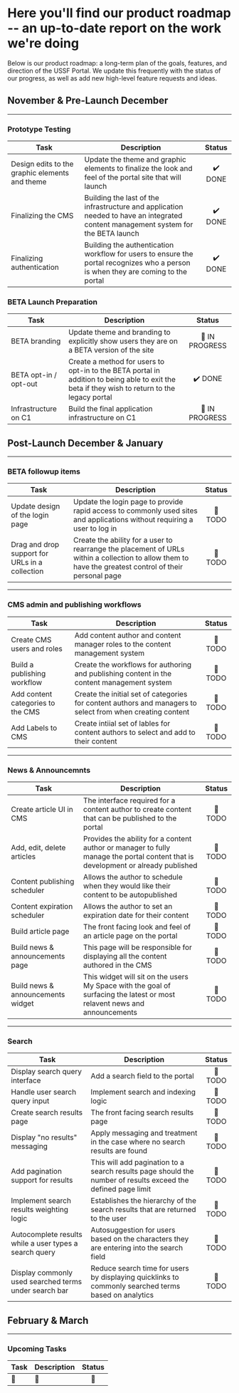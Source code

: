 # Here you'll find our product roadmap -- an up-to-date report on the work we're doing

Below is our product roadmap: a long-term plan of the goals, features, and direction of the USSF Portal. We update this frequently with the status of our progress, as well as add new high-level feature requests and ideas.

## November & Pre-Launch December

____________________________________________________

### Prototype Testing

| Task  | Description | Status |
| ------ | ------ | :------: |
| Design edits to the graphic elements and theme | Update the theme and graphic elements to finalize the look and feel of the portal site that will launch | :heavy_check_mark: DONE |
| Finalizing the CMS | Building the last of the infrastructure and application needed to have an integrated content management system for the BETA launch | :heavy_check_mark: DONE |
| Finalizing authentication | Building the authentication workflow for users to ensure the portal recognizes who a person is when they are coming to the portal | :heavy_check_mark: DONE |

### BETA Launch Preparation

| Task  | Description | Status |
| ------ | ------ | :------: |
| BETA branding | Update theme and branding to explicitly show users they are on a BETA version of the site | :rocket: IN PROGRESS |
| BETA opt-in / opt-out | Create a method for users to opt-in to the BETA portal in addition to being able to exit the beta if they wish to return to the legacy portal | :heavy_check_mark: DONE |
| Infrastructure on C1 | Build the final application infrastructure on C1 | :rocket: IN PROGRESS |

## Post-Launch December & January

____________________________________________________

### BETA followup items

| Task  | Description | Status |
| ------ | ------ | :------: |
| Update design of the login page | Update the login page to provide rapid access to commonly used sites and applications without requiring a user to log in | :construction: TODO |
| Drag and drop support for URLs in a collection | Create the ability for a user to rearrange the placement of URLs within a collection to allow them to have the greatest control of their personal page | :construction: TODO |

____________________________________________________

### CMS admin and publishing workflows

| Task  | Description | Status |
| ------ | ------ | :------: |
| Create CMS users and roles | Add content author and content manager roles to the content management system | :construction: TODO |
| Build a publishing workflow | Create the workflows for authoring and publishing content in the content management system | :construction: TODO |
| Add content categories to the CMS | Create the initial set of categories for content authors and managers to select from when creating content | :construction: TODO |
| Add Labels to CMS | Create intiial set of lables for content authors to select and add to their content | :construction: TODO |

____________________________________________________

### News & Announcemnts

| Task  | Description | Status |
| ------ | ------ | :------: |
| Create article UI in CMS | The interface required for a content author to create content that can be published to the portal | :construction: TODO |
| Add, edit, delete articles | Provides the ability for a content author or manager to fully manage the portal content that is development or already published | :construction: TODO |
| Content publishing scheduler | Allows the author to schedule when they would like their content to be autopublished | :construction: TODO |
| Content expiration scheduler | Allows the author to set an expiration date for their content | :construction: TODO |
| Build article page | The front facing look and feel of an article page on the portal | :construction: TODO |
| Build news & announcements page | This page will be responsible for displaying all the content authored in the CMS | :construction: TODO |
| Build news & announcements widget | This widget will sit on the users My Space with the goal of surfacing the latest or most relavent news and announcements | :construction: TODO |

____________________________________________________

### Search

| Task  | Description | Status |
| ------ | ------ | :------: |
| Display search query interface | Add a search field to the portal | :construction: TODO |
| Handle user search query input | Implement search and indexing logic | :construction: TODO |
| Create search results page | The front facing search results page | :construction: TODO |
| Display "no results" messaging | Apply messaging and treatment in the case where no search results are found | :construction: TODO |
| Add pagination support for results | This will add pagination to a search results page should the number of results exceed the defined page limit | :construction: TODO |
| Implement search results weighting logic | Establishes the hierarchy of the search results that are returned to the user | :construction: TODO |
| Autocomplete results while a user types a search query | Autosuggestion for users based on the characters they are entering into the search field | :construction: TODO |
| Display commonly used searched terms under search bar | Reduce search time for users by displaying quicklinks to commonly searched terms based on analytics | :construction: TODO |

## February & March

____________________________________________________

### Upcoming Tasks

| Task  | Description | Status |
| ------ | ------ | :------: |
| :construction: | :construction: | :construction: |
